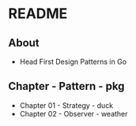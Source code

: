 # README

## About

* Head First Design Patterns in Go

## Chapter - Pattern - pkg

* Chapter 01 - Strategy - duck
* Chapter 02 - Observer - weather
